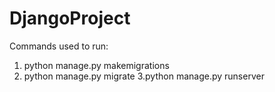 # DjangoProject

Commands used to run:
1. python manage.py makemigrations
2. python manage.py migrate
3.python manage.py runserver
